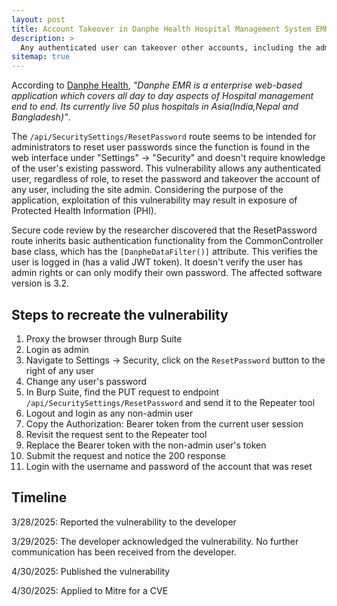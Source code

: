 ```yaml
---
layout: post
title: Account Takeover in Danphe Health Hospital Management System EMR version 3.2
description: >
  Any authenticated user can takeover other accounts, including the admin account, due to Broken Object Level Authorization on the /api/SecuritySettings/ResetPassword endpoint.
sitemap: true
---
```


According to [Danphe Health](https://opensource-emr.github.io/hospital-management-emr/), *"Danphe EMR is a enterprise web-based application which covers all day to day aspects of Hospital management end to end. Its currently live 50 plus hospitals in Asia(India,Nepal and Bangladesh)"*.

The `/api/SecuritySettings/ResetPassword` route seems to be intended for administrators to reset user passwords since the function is found in the web interface under "Settings" -> "Security" and doesn't require knowledge of the user's existing password. This vulnerability allows any authenticated user, regardless of role, to reset the password and takeover the account of any user, including the site admin. Considering the purpose of the application, exploitation of this vulnerability may result in exposure of Protected Health Information (PHI).

Secure code review by the researcher discovered that the ResetPassword route inherits basic authentication functionality from the CommonController base class, which has the `[DanpheDataFilter()]` attribute. This verifies the user is logged in (has a valid JWT token). It doesn't verify the user has admin rights or can only modify their own password. The affected software version is 3.2.

## Steps to recreate the vulnerability

1. Proxy the browser through Burp Suite
2. Login as admin
2. Navigate to Settings -> Security, click on the `ResetPassword` button to the right of any user
3. Change any user's password
4. In Burp Suite, find the PUT request to endpoint `/api/SecuritySettings/ResetPassword` and send it to the Repeater tool
5. Logout and login as any non-admin user
6. Copy the Authorization: Bearer token from the current user session
7. Revisit the request sent to the Repeater tool
8. Replace the Bearer token with the non-admin user's token
9. Submit the request and notice the 200 response
10. Login with the username and password of the account that was reset

## Timeline

3/28/2025: Reported the vulnerability to the developer

3/29/2025: The developer acknowledged the vulnerability. No further communication has been received from the developer.

4/30/2025: Published the vulnerability

4/30/2025: Applied to Mitre for a CVE